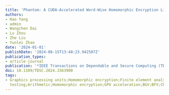 ```yaml
---
title: 'Phantom: A CUDA-Accelerated Word-Wise Homomorphic Encryption Library'
authors:
- Hao Yang
- admin
- Wangchen Dai
- Lu Zhou
- Zhe Liu
- Yunlei Zhao
date: '2024-01-01'
publishDate: '2024-08-15T13:48:23.942507Z'
publication_types:
- article-journal
publication: '*IEEE Transactions on Dependable and Secure Computing (TDSC)*'
doi: 10.1109/TDSC.2024.3363900
tags:
- Graphics processing units;Homomorphic encryption;Finite element analysis;Phantoms;Libraries;Benchmark
  testing;Arithmetic;Homomorphic encryption;GPU acceleration;BGV;BFV;CKKS
---
```

